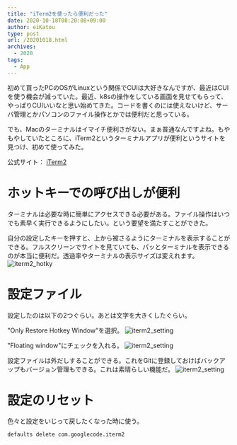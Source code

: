 ```yaml
---
title: "iTerm2を使ったら便利だった"
date: 2020-10-18T08:20:08+09:00
author: eiKatou
type: post
url: /20201018.html
archives:
  - 2020
tags:
  - App
---
```


初めて買ったPCのOSがLinuxという関係でCUIは大好きなんですが、最近はCUIを使う機会が減っていた。最近、k8sの操作をしている画面を見せてもらって、やっぱりCUIいいなと思い始めてきた。コードを書くのには使えないけど、サーバ管理とかパソコンのファイル操作とかでは便利だと思っている。

でも、Macのターミナルはイマイチ便利さがない。まぁ普通なんですよね。もやもやしていたところに、iTerm2というターミナルアプリが便利というサイトを見つけ、初めて使ってみた。

公式サイト： [iTerm2](https://www.iterm2.com/)

<!--more-->

# ホットキーでの呼び出しが便利
ターミナルは必要な時に簡単にアクセスできる必要がある。ファイル操作はいつでも素早く実行できるようにしたい。という要望を満たすことができた。

自分の設定したキーを押すと、上から被さるようにターミナルを表示することができる。フルスクリーンでサイトを見ていても、パッとターミナルを表示できるのが本当に便利だ。透過率やターミナルの表示サイズは変えれます。
![iterm2_hotky](/uploads/2020/10/iterm2_hotkey.png)

# 設定ファイル
設定したのは以下の2つぐらい。あとは文字を大きくしたぐらい。

"Only Restore Hotkey Window"を選択。
![iterm2_setting](/uploads/2020/10/iterm2_setting1.png)

"Floating window"にチェックを入れる。
![iterm2_setting](/uploads/2020/10/iterm2_setting2.png)

設定ファイルは外だしすることができる。これをGitに登録しておけばバックアップもバージョン管理もできる。これは素晴らしい機能だ。
![iterm2_setting](/uploads/2020/10/iterm2_setting3.png)

# 設定のリセット
色々と設定をいじって戻したくなった時に使う。
```sh
defaults delete com.googlecode.iterm2
```
